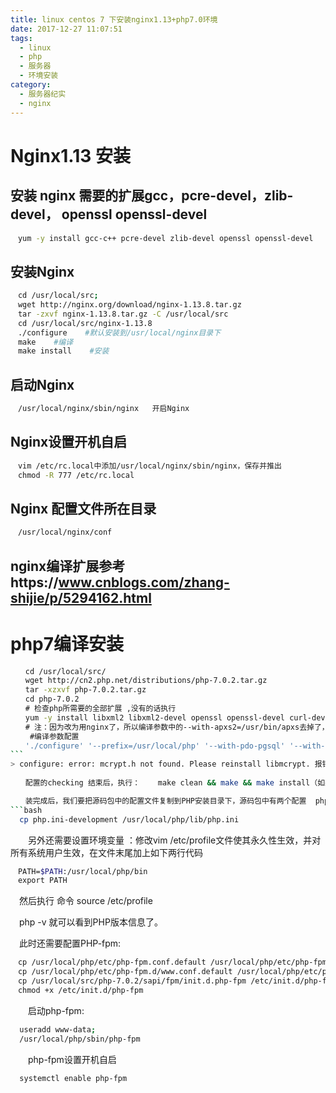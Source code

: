 ```yaml
---
title: linux centos 7 下安装nginx1.13+php7.0环境
date: 2017-12-27 11:07:51
tags:
  - linux
  - php
  - 服务器
  - 环境安装
category:
  - 服务器纪实
  - nginx
---
```

# Nginx1.13   安装

## 安装 nginx 需要的扩展gcc，pcre-devel，zlib-devel， openssl openssl-devel
```bash
　yum -y install gcc-c++ pcre-devel zlib-devel openssl openssl-devel
```
## 安装Nginx
```bash
　cd /usr/local/src;
　wget http://nginx.org/download/nginx-1.13.8.tar.gz
　tar -zxvf nginx-1.13.8.tar.gz -C /usr/local/src
　cd /usr/local/src/nginx-1.13.8
　./configure    #默认安装到/usr/local/nginx目录下
　make    #编译
　make install    #安装
```
<!--more-->
## 启动Nginx
```bash
　/usr/local/nginx/sbin/nginx   开启Nginx
```
## Nginx设置开机自启
```bash
　vim /etc/rc.local中添加/usr/local/nginx/sbin/nginx，保存并推出
　chmod -R 777 /etc/rc.local
```
## Nginx 配置文件所在目录
```bash
　/usr/local/nginx/conf
```
## nginx编译扩展参考https://www.cnblogs.com/zhang-shijie/p/5294162.html

# php7编译安装
```bash
　　cd /usr/local/src/
　　wget http://cn2.php.net/distributions/php-7.0.2.tar.gz
　　tar -xzxvf php-7.0.2.tar.gz
　　cd php-7.0.2
　　# 检查php所需要的全部扩展 ,没有的话执行
　　yum -y install libxml2 libxml2-devel openssl openssl-devel curl-devel  libjpeg.x86_64 libpng.x86_64 freetype.x86_64 libjpeg-devel.x86_64 libpng-devel.x86_64 freetype-devel.x86_64 libjpeg-devel bzip2-devel.x86_64 libXpm-devel install gmp-devel icu libicu libicu-devel  php-mcrypt  libmcrypt  libmcrypt-devel  postgresql-devel libxslt-devel
　　# 注：因为改为用nginx了，所以编译参数中的--with-apxs2=/usr/bin/apxs去掉了，如果要配置apache用，安装PHP前，请先安装apache。
 　　#编译参数配置
　　'./configure' '--prefix=/usr/local/php' '--with-pdo-pgsql' '--with-zlib-dir' '--with-freetype-dir' '--enable-mbstring' '--with-libxml-dir=/usr' '--enable-soap' '--enable-calendar' '--with-curl' '--with-mcrypt' '--with-gd' '--with-pgsql' '--disable-rpath' '--enable-inline-optimization' '--with-bz2' '--with-zlib' '--enable-sockets' '--enable-sysvsem' '--enable-sysvshm' '--enable-pcntl' '--enable-mbregex' '--enable-exif' '--enable-bcmath' '--with-mhash' '--enable-zip' '--with-pcre-regex' '--with-pdo-mysql' '--with-mysqli' '--with-jpeg-dir=/usr' '--with-png-dir=/usr' '--enable-gd-native-ttf' '--with-openssl' '--with-fpm-user=www-data' '--with-fpm-group=www-data' '--with-libdir=/lib/x86_64-linux-gnu/' '--enable-ftp' '--with-gettext' '--with-xmlrpc' '--with-xsl' '--enable-opcache' '--enable-fpm' '--with-iconv' '--with-xpm-dir=/usr'
``` 　　
> configure: error: mcrypt.h not found. Please reinstall libmcrypt. 报错这个的时候参考 http://blog.csdn.net/l_yangliu/article/details/53018117
　　　　
　　配置的checking 结束后，执行：    make clean && make && make install（如果出现错误：--ENABLE-OPCACHE=NO时执行export LD_LIBRARY_PATH=/usr/local/mysql/lib或export LD_LIBRARY_PATH=/lib/:/usr/lib/:/usr/local/lib）

　　装完成后，我们要把源码包中的配置文件复制到PHP安装目录下，源码包中有两个配置  php.ini-development  php.ini-production  ，看名字就知道，一个是开发环境，一个是生产环境，我们这里就复制开发环境的
```bash
  cp php.ini-development /usr/local/php/lib/php.ini
```
　　另外还需要设置环境变量 ：修改vim /etc/profile文件使其永久性生效，并对所有系统用户生效，在文件末尾加上如下两行代码
```bash
　PATH=$PATH:/usr/local/php/bin
　export PATH
```
　然后执行 命令 source /etc/profile

　php -v 就可以看到PHP版本信息了。

　此时还需要配置PHP-fpm:
```bash
　cp /usr/local/php/etc/php-fpm.conf.default /usr/local/php/etc/php-fpm.conf
　cp /usr/local/php/etc/php-fpm.d/www.conf.default /usr/local/php/etc/php-fpm.d/www.conf
　cp /usr/local/src/php-7.0.2/sapi/fpm/init.d.php-fpm /etc/init.d/php-fpm
　chmod +x /etc/init.d/php-fpm
```
　　启动php-fpm:   
```bash
  useradd www-data;     
  /usr/local/php/sbin/php-fpm
```
　　php-fpm设置开机自启    
```bash
  systemctl enable php-fpm
```
